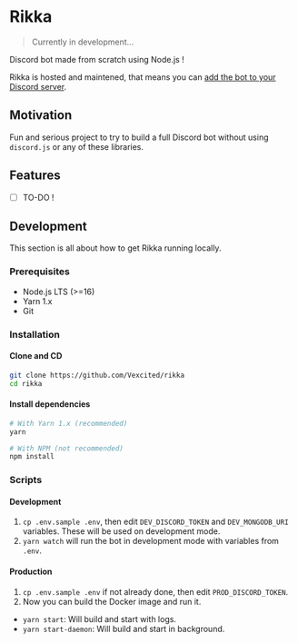 # Rikka

> Currently in development...

Discord bot made from scratch using Node.js !

Rikka is hosted and maintened, that means you can [add the bot to your Discord server](https://discord.com/oauth2/authorize?client_id=875460361862647938&permissions=0&scope=bot%20applications.commands).

## Motivation

Fun and serious project to try to build a full Discord bot
without using `discord.js` or any of these libraries.

## Features

- [ ] TO-DO !

## Development

This section is all about how to get Rikka running locally.

### Prerequisites

- Node.js LTS (>=16)
- Yarn 1.x
- Git

### Installation

#### Clone and CD

```bash
git clone https://github.com/Vexcited/rikka
cd rikka
```

#### Install dependencies

```bash
# With Yarn 1.x (recommended)
yarn

# With NPM (not recommended)
npm install
```

### Scripts

#### Development

1. `cp .env.sample .env`, then edit `DEV_DISCORD_TOKEN` and `DEV_MONGODB_URI` variables. These will be used on development mode.
2. `yarn watch` will run the bot in development mode with variables from `.env`.

#### Production

1. `cp .env.sample .env` if not already done, then edit `PROD_DISCORD_TOKEN`.
2. Now you can build the Docker image and run it.
  - `yarn start`: Will build and start with logs.
  - `yarn start-daemon`: Will build and start in background.
